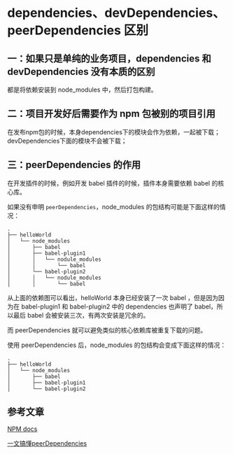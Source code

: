 # dependencies、devDependencies、peerDependencies 区别

## 一：如果只是单纯的业务项目，dependencies 和 devDependencies 没有本质的区别

都是将依赖安装到 node_modules 中，然后打包构建。

## 二：项目开发好后需要作为 npm 包被别的项目引用

在发布npm包的时候，本身dependencies下的模块会作为依赖，一起被下载；devDependencies下面的模块不会被下载；

## 三：peerDependencies 的作用

在开发插件的时候，例如开发 babel 插件的时候，插件本身需要依赖 babel 的核心库。

如果没有申明 `peerDependencies`，node_modules 的包结构可能是下面这样的情况：

```log
.
├── helloWorld
│   └── node_modules
│       ├── babel
│       ├── babel-plugin1
│       │   └── nodule_modules
│       │       └── babel
│       └── babel-plugin2
│       │   └── nodule_modules
│       │       └── babel
```

从上面的依赖图可以看出，helloWorld 本身已经安装了一次 babel ，但是因为因为在
babel-plugin1 和 babel-plugin2 中的 dependencies 也声明了 babel，所以最后 babel 会被安装三次，有两次安装是冗余的。

而 peerDependencies 就可以避免类似的核心依赖库被重复下载的问题。

使用 peerDependencies 后，node_modules 的包结构会变成下面这样的情况：

```log
.
├── helloWorld
│   └── node_modules
│       ├── babel
│       ├── babel-plugin1
│       └── babel-plugin2
```

## 参考文章

[NPM docs](https://docs.npmjs.com/cli/v7/configuring-npm/package-json#dependencies)

[一文搞懂peerDependencies](https://segmentfault.com/a/1190000022435060)
